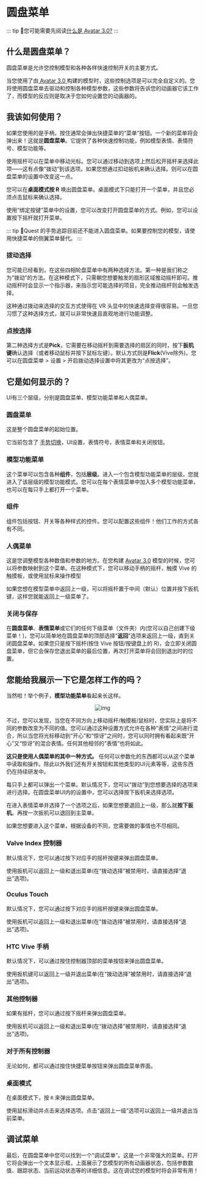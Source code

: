 # 圆盘菜单

::: tip
📘您可能需要先阅读[什么是 Avatar 3.0?](/creators.vrchat.com/avatars/)
:::

## 什么是圆盘菜单？

圆盘菜单是允许您控制模型和各种各样快速控制开关的主要方式。

当您使用了由[ Avatar 3.0 ](/creators.vrchat.com/avatars/)构建的模型时，这些控制选项是可以完全自定义的。您将使用圆盘菜单去驱动和控制各种模型参数，这些参数将告诉您的动画器它该工作了，而模型的反应则是取决于您如何设置您的动画器的。

## 我该如何使用？

如果您使用的是手柄，按住通常会弹出快捷菜单的“菜单”按钮。一个新的菜单将会弹出来！这就是**圆盘菜单**。它提供了各种快速控制功能，例如模型表情、表情符号、模型功能等。

使用摇杆可以在菜单中移动光标。您可以通过移动到选项上然后松开摇杆来选择此项——这有点像“拨动”到该选项。如果您想通过扣动扳机来确认选择。则可以在圆盘菜单的设置中改变这一点。

您可以在**桌面模式按 R** 唤出圆盘菜单。桌面模式下只能打开一个菜单，并且您必须点击鼠标来确认选择。

使用“绑定按键”菜单中的设置，您可以改变打开圆盘菜单的方式。例如，您可以设置按下摇杆就打开菜单。

::: tip
📘Quest 的手势追踪目前还不能进入圆盘菜单。如果要控制您的模型，请使用快捷菜单的侧翼菜单替代。
:::

### 拨动选择

您可能已经看到，在这些四相轮盘菜单中有两种选择方法。第一种是我们称之为“拨动”的方法。在这种模式下，只需朝您想要触发的扇形区域推动摇杆即可。推动摇杆时会显示一个指示器，来指示您可能选择的项目，完全推动摇杆则会触发选择。

这种通过拨动来选择的交互方式使得在 VR 头显中的快速选择变得很容易。一旦您习惯了这种选择方式，就可以非常快速且直观地进行功能调整。

### 点按选择

第二种选择方式是**Pick**，它需要在移动摇杆到需要选择的扇区的同时，按下**扳机键**确认选择（或者移动鼠标并按下鼠标左键）。默认方式则是**Flick**(Vive除外)。您可以在圆盘菜单 > 设置 > 开启拨动选择设置中将其更改为“点按选择”。

## 它是如何显示的？

UI有三个层级，分别是圆盘菜单、模型功能菜单和人偶菜单。

### 圆盘菜单

这是整个圆盘菜单的起始位置。

它当前包含了 [手势切换](/docs.vrchat.com/docs/gesture-toggle)，UI设置，表情符号，表情菜单和关闭按钮。

### 模型功能菜单

这个菜单可以包含各种**组件**，包括**层级**。进入一个包含模型功能菜单的层级，您就进入了该层级的模型功能模式。您可以在每个表情菜单中加入多个模型功能菜单，也可以在每只手上都打开一个菜单。

### 组件

组件包括按钮、开关等各种样式的控件。您可以配置这些组件！他们工作的方式各有不同。

### 人偶菜单

这是您调整模型各种数值和参数的地方。在您构建 [Avatar 3.0](/creators.vrchat.com/avatars/) 模型的时候，您可以将参数映射到这个菜单。在这种模式下，您可以移动手柄的摇杆，触摸 Vive 的触摸板，或使用鼠标来操作模型

如果您想在模型菜单中返回上一级，可以将摇杆置于中间（默认）位置并按下扳机键，这样您就能返回上一级菜单了。

### 关闭与保存

在**圆盘菜单**、**表情菜单**或它们的任何下级菜单（文件夹）内(您可以自己创建下级菜单！)，您可以简单地在圆盘菜单的顶部选择“**返回**”选项来返回上一级，直到关闭圆盘菜单。如果您只是按下摇杆(按住 Vive 按钮/按键盘上的 R)，会立即关闭圆盘菜单，但它会保存您退出菜单的最后位置，再次打开菜单将会回到退出时的位置。

## 您能给我展示一下它是怎样工作的吗？

当然啦！举个例子，**模型功能菜单**看起来长这样。

<center>

![img](/docs.vrchat.com/images/action-menu-1.gif)

</center>

不过，您可以发现，当您在不同方向上移动摇杆/触摸板/鼠标时，您实际上是将不同的参数改变为不同的值。您可以通过这种设置方式允许在各种“表情”之间进行混合，所以当您将光标移动到“开心”和“惊讶”之间时，您可以同时拥有看起来既“开心”又“惊讶”的混合表情。任何其他相邻的“表情”也将如此。

**这只是使用人偶菜单的其中一种方式。** 任何可以参数化的东西都可以从这个菜单中读取和操作。除此以外我们还有开关按钮和其他类型的UI元素等等，这些东西仍在持续研发中。

每只手上都可以弹出一个菜单。默认情况下，您可以“拨动”到您想要选择的选项来进行选择。在圆盘菜单UI内的设置中，您可以选择按下扳机来选择选项。

在进入表情菜单并选择了一个选项之后，如果您想要退回上一级，那么就**按下扳机**。再按一次扳机可以退回到主菜单。

如果您想要进入这个菜单，根据设备的不同，您需要做的事情也不尽相同。

### Valve Index 控制器

默认情况下，您可以通过按下对应手的摇杆按键来弹出圆盘菜单。

使用扳机可以返回上一级和退出菜单(在“拨动选择”被禁用时，请直接选择“退出”选项)。

### Oculus Touch

默认情况下，您可以通过按下对应手的摇杆按键来弹出圆盘菜单。

使用扳机可以返回上一级和退出菜单(在“拨动选择”被禁用时，请直接选择“退出”选项)。

### HTC Vive 手柄

默认情况下，可以通过按住控制器顶部的菜单按钮来弹出圆盘菜单。

使用扳机键可以返回上一级并退出菜单(在“拨动选择”被禁用时，请直接选择“退出”选项)。

### 其他控制器

如果有摇杆，您可以通过按下摇杆来弹出圆盘菜单。

使用扳机可以返回上一级和退出菜单(在“拨动选择”被禁用时，请直接选择“退出”选项)。

### 对于所有控制器

无论如何，都可以通过按住快捷菜单按钮来弹出圆盘菜单界面。

### 桌面模式

在桌面模式下，按 `R` 来弹出圆盘菜单。

使用鼠标滑动并点击来选择选项。点击“返回上一级”选项可以返回上一级并退出当前菜单。

## 调试菜单

最后，在圆盘菜单中您可以找到一个“调试菜单”。这是一个非常强大的菜单。打开它将会弹出一个文本显示框，上面展示了您模型的所有动画器状态，包括参数数值、跟踪状态、当前运动状态等的详细信息。这在调试您的模型时将会非常有用！
